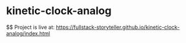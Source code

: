 # kinetic-clock-analog

$$ Project is live at:
https://fullstack-storyteller.github.io/kinetic-clock-analog/index.html

